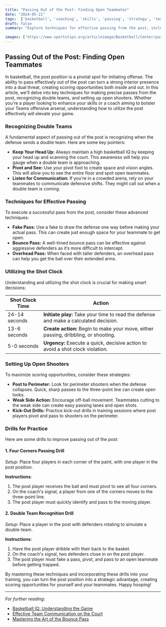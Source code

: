 ```yaml
---
title: "Passing Out of the Post: Finding Open Teammates"
date: "2024-05-21"
tags:  ['basketball', 'coaching', 'skills', 'passing', 'strategy', 'teamwork']
draft: false
summary: "Explore techniques for effective passing from the post, including recognizing double teams and hitting open shooters."

images: ['https://www.sportstips.org/articleimage/Basketball/Center/passing_out_of_the_post_finding_open_teammates.webp']
---
```


## Passing Out of the Post: Finding Open Teammates

In basketball, the post position is a pivotal spot for initiating offense. The ability to pass effectively out of the post can turn a strong interior presence into a dual threat, creating scoring opportunities both inside and out. In this article, we'll delve into key techniques for making precise passes from the post, recognizing double teams, and setting up open shooters. Whether you're a player looking to enhance your skills or a coach aiming to bolster your Teams offensive arsenal, understanding how to utilize the post effectively will elevate your game. 

### Recognizing Double Teams

A fundamental aspect of passing out of the post is recognizing when the defense sends a double team. Here are some key pointers:

- **Keep Your Head Up:** Always maintain a high basketball IQ by keeping your head up and scanning the court. This awareness will help you gauge when a double team is approaching.
- **Pivot and See:** Use your pivot foot to create space and vision angles. This will allow you to see the entire floor and spot open teammates.
- **Listen for Communication:** If you're in a crowded arena, rely on your teammates to communicate defensive shifts. They might call out when a double team is coming.

### Techniques for Effective Passing

To execute a successful pass from the post, consider these advanced techniques:

- **Fake Pass:** Use a fake to draw the defense one way before making your actual pass. This can create just enough space for your teammate to get open.
- **Bounce Pass:** A well-timed bounce pass can be effective against aggressive defenders as it’s more difficult to intercept.
- **Overhead Pass:** When faced with taller defenders, an overhead pass can help you get the ball over their extended arms.

### Utilizing the Shot Clock

Understanding and utilizing the shot clock is crucial for making smart decisions:

| Shot Clock Time | Action                                                               |
|-----------------|---------------------------------------------------------------------|
| 24-14 seconds   | **Initiate play:** Take your time to read the defense and make a calculated decision. |
| 13-6 seconds    | **Create action:** Begin to make your move, either passing, dribbling, or shooting.   |
| 5-0 seconds     | **Urgency:** Execute a quick, decisive action to avoid a shot clock violation.       |

### Setting Up Open Shooters

To maximize scoring opportunities, consider these strategies:

- **Post to Perimeter:** Look for perimeter shooters when the defense collapses. Quick, sharp passes to the three-point line can create open looks.
- **Weak Side Action:** Encourage off-ball movement. Teammates cutting to the weak side can create easy passing lanes and open shots.
- **Kick-Out Drills:** Practice kick-out drills in training sessions where post players pivot and pass to shooters on the perimeter.

### Drills for Practice

Here are some drills to improve passing out of the post:

#### 1. **Four Corners Passing Drill**

_Setup_: Place four players in each corner of the paint, with one player in the post position.

**Instructions**:
1. The post player receives the ball and must pivot to see all four corners.
2. On the coach's signal, a player from one of the corners moves to the three-point line.
3. The post player must quickly identify and pass to the moving player.

#### 2. **Double Team Recognition Drill**

_Setup_: Place a player in the post with defenders rotating to simulate a double-team.

**Instructions**:
1. Have the post player dribble with their back to the basket.
2. On the coach's signal, two defenders close in on the post player.
3. The post player must fake a pass, pivot, and pass to an open teammate before getting trapped.

By mastering these techniques and incorporating these drills into your training, you can turn the post position into a strategic advantage, creating scoring opportunities for yourself and your teammates. Happy hooping!

---

*For further reading*:
- [Basketball IQ: Understanding the Game](#)
- [Effective Team Communication on the Court](#)
- [Mastering the Art of the Bounce Pass](#)
```